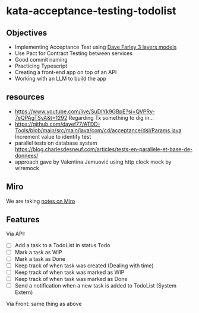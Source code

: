 # kata-acceptance-testing-todolist

## Objectives

- Implementing Acceptance Test using [Dave Farley 3 layers models](https://www.youtube.com/watch?v=pFSvOpqQNKQ)
- Use Pact for Contract Testing between services
- Good commit naming
- Practicing Typescript
- Creating a front-end app on top of an API
- Working with an LLM to build the app

## resources 

- https://www.youtube.com/live/SuDIYk9GBpE?si=QVPRy-7eQPAgTSvA&t=1292
Regarding Tx something to dig in... 
- https://github.com/davef77/ATDD-Tools/blob/main/src/main/java/com/cd/acceptance/dsl/Params.java
Increment value to identify test
- parallel tests on database system  https://blog.charlesdesneuf.com/articles/tests-en-parallele-et-base-de-donnees/
- approach gave by Valentina Jemuović using http clock mock by wiremock 

## Miro

We are taking [notes on Miro](https://miro.com/app/board/uXjVLmU7kKY=/)

## Features

Via API:
- [ ] Add a task to a TodoList in status Todo
- [ ] Mark a task as WIP
- [ ] Mark a task as Done
- [ ] Keep track of when task was created (Dealing with time)
- [ ] Keep track of when task was marked as WIP
- [ ] Keep track of when task was marked as Done
- [ ] Send a notification when a new task is added to TodoList (System Extern)

Via Front: same thing as above